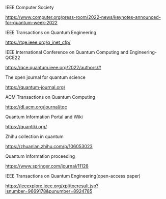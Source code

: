 IEEE Computer Society

https://www.computer.org/press-room/2022-news/keynotes-announced-for-quantum-week-2022

IEEE Transactions on Quantum Engineering

https://tqe.ieee.org/q_inet_cfp/

IEEE International Conference on Quantum Computing and Engineering-QCE22

https://qce.quantum.ieee.org/2022/authors/#

The open journal for quantum science

https://quantum-journal.org/

ACM Transactions on Quantum Computing

https://dl.acm.org/journal/tqc

Quantum Information Portal and Wiki

https://quantiki.org/

Zhihu collection in quantum 

https://zhuanlan.zhihu.com/p/106053023

Quantum Information proceeding

https://www.springer.com/journal/11128

IEEE Transactions on Quantum Engineering(open-access paper)

https://ieeexplore.ieee.org/xpl/tocresult.jsp?isnumber=9669178&punumber=8924785